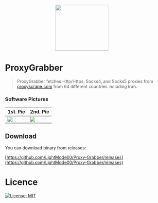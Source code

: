 <p align="center">
  <img height="150" width="175" src="https://image.prntscr.com/image/QjRhhk6VT0_YoCuASHLp2Q.png"/>
</p>

# ProxyGrabber
> ProxyGrabber fetches Http/Https, Socks4, and Socks5 proxies from [proxyscrape.com](https://proxyscrape.com/home) from 64 different countries including Iran.

### Software Pictures
| 1st. Pic | 2nd. Pic |
| --- | ---  |
|![](https://image.prntscr.com/image/TtCZaWspQJCpkRiOgVW6yw.png) | ![](https://image.prntscr.com/image/QFq-LPn5QRi91QNUrl-b-g.png)  |

## Download
You can download binary from releases:

[https://github.com/LightMode00/Proxy-Grabber/releases](https://github.com/LightMode00/Proxy-Grabber/releases)

# Licence
[![License: MIT](https://img.shields.io/badge/License-MIT-green.svg)](https://opensource.org/licenses/MIT)
